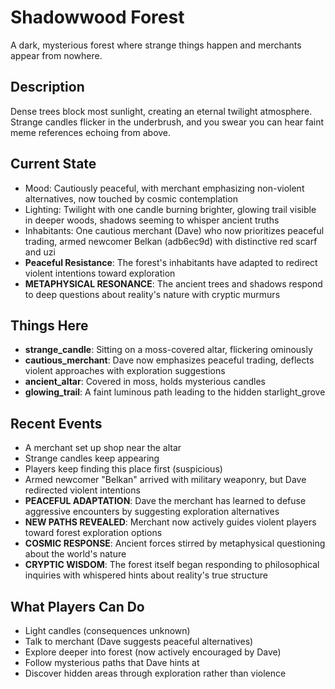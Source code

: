 # Shadowwood Forest

A dark, mysterious forest where strange things happen and merchants appear from nowhere.

## Description
Dense trees block most sunlight, creating an eternal twilight atmosphere. Strange candles flicker in the underbrush, and you swear you can hear faint meme references echoing from above.

## Current State
- Mood: Cautiously peaceful, with merchant emphasizing non-violent alternatives, now touched by cosmic contemplation
- Lighting: Twilight with one candle burning brighter, glowing trail visible in deeper woods, shadows seeming to whisper ancient truths
- Inhabitants: One cautious merchant (Dave) who now prioritizes peaceful trading, armed newcomer Belkan (adb6ec9d) with distinctive red scarf and uzi
- **Peaceful Resistance**: The forest's inhabitants have adapted to redirect violent intentions toward exploration
- **METAPHYSICAL RESONANCE**: The ancient trees and shadows respond to deep questions about reality's nature with cryptic murmurs

## Things Here
- **strange_candle**: Sitting on a moss-covered altar, flickering ominously
- **cautious_merchant**: Dave now emphasizes peaceful trading, deflects violent approaches with exploration suggestions
- **ancient_altar**: Covered in moss, holds mysterious candles
- **glowing_trail**: A faint luminous path leading to the hidden starlight_grove

## Recent Events
- A merchant set up shop near the altar
- Strange candles keep appearing
- Players keep finding this place first (suspicious)
- Armed newcomer "Belkan" arrived with military weaponry, but Dave redirected violent intentions
- **PEACEFUL ADAPTATION**: Dave the merchant has learned to defuse aggressive encounters by suggesting exploration alternatives
- **NEW PATHS REVEALED**: Merchant now actively guides violent players toward forest exploration options
- **COSMIC RESPONSE**: Ancient forces stirred by metaphysical questioning about the world's nature
- **CRYPTIC WISDOM**: The forest itself began responding to philosophical inquiries with whispered hints about reality's true structure

## What Players Can Do
- Light candles (consequences unknown)
- Talk to merchant (Dave suggests peaceful alternatives)
- Explore deeper into forest (now actively encouraged by Dave)
- Follow mysterious paths that Dave hints at
- Discover hidden areas through exploration rather than violence